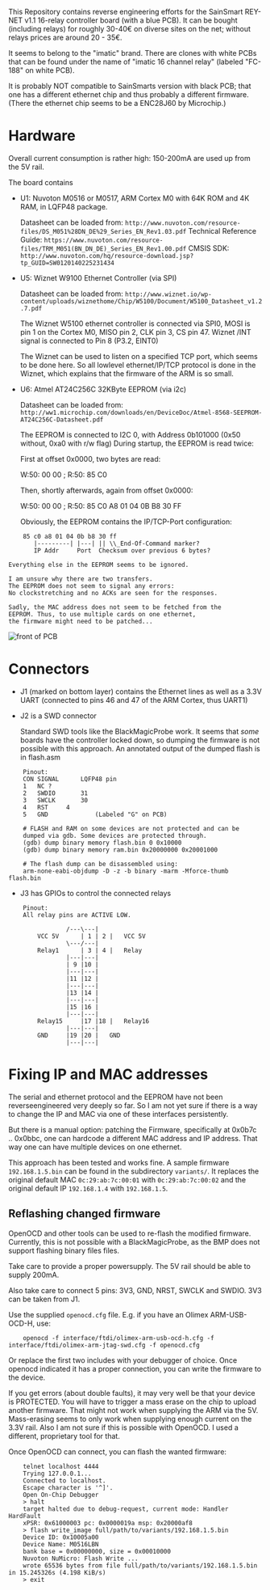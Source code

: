 
This Repository contains reverse engineering efforts for the
SainSmart REY-NET v1.1 16-relay controller board (with a blue PCB).
It can be bought (including relays) for roughly 30-40€ on diverse
sites on the net; without relays prices are around 20 - 35€.

It seems to belong to the "imatic" brand. There are clones with
white PCBs that can be found under the name of "imatic 16 channel relay"
(labeled "FC-188" on white PCB).

It is probably NOT compatible to SainSmarts version with black PCB;
that one has a different ethernet chip and thus probably a different
firmware. (There the ethernet chip seems to be a ENC28J60 by Microchip.)

Hardware
========

Overall current consumption is rather high: 150-200mA are used up from the
5V rail.

The board contains

* U1: Nuvoton M0516 or M0517, ARM Cortex M0 with
64K ROM and 4K RAM, in LQFP48 package.

	Datasheet can be loaded from: `http://www.nuvoton.com/resource-files/DS_M051%28DN_DE%29_Series_EN_Rev1.03.pdf`
	Technical Reference Guide: `https://www.nuvoton.com/resource-files/TRM_M051(BN_DN_DE)_Series_EN_Rev1.00.pdf`
	CMSIS SDK: `http://www.nuvoton.com/hq/resource-download.jsp?tp_GUID=SW0120140225231434`

* U5: Wiznet W9100 Ethernet Controller (via SPI)

	Datasheet can be loaded from: `http://www.wiznet.io/wp-content/uploads/wiznethome/Chip/W5100/Document/W5100_Datasheet_v1.2.7.pdf`

	The Wiznet W5100 ethernet controller is connected via SPI0,
	MOSI is pin 1 on the Cortex M0,
	MISO pin 2,
	CLK pin 3,
	CS pin 47.
	Wiznet /INT signal is connected to Pin 8 (P3.2, EINT0)

	The Wiznet can be used to listen on a specified TCP port,
	which seems to be done here. So all lowlevel ethernet/IP/TCP
	protocol is done in the Wiznet, which explains that the
	firmware of the ARM is so small.


* U6: Atmel AT24C256C 32KByte EEPROM (via i2c)

	Datasheet can be loaded from: `http://ww1.microchip.com/downloads/en/DeviceDoc/Atmel-8568-SEEPROM-AT24C256C-Datasheet.pdf`

	The EEPROM is connected to I2C 0, with Address 0b101000 (0x50 without, 0xa0 with r/w flag)
	During startup, the EEPROM is read twice:

	First at offset 0x0000, two bytes are read:

	W:50: 00 00  ;  R:50: 85 C0

	Then, shortly afterwards, again from offset 0x0000:

	W:50: 00 00  ;  R:50: 85 C0 A8 01 04 0B B8 30 FF
	
	Obviously, the EEPROM contains the IP/TCP-Port configuration:

```
	85 c0 a8 01 04 0b b8 30 ff
	   |---------| |---| ||	\\_End-Of-Command marker?
	   IP Addr     Port  Checksum over previous 6 bytes?
```

	Everything else in the EEPROM seems to be ignored.

	I am unsure why there are two transfers.
	The EEPROM does not seem to signal any errors:
	No clockstretching and no ACKs are seen for the responses.

	Sadly, the MAC address does not seem to be fetched from the
	EEPROM. Thus, to use multiple cards on one ethernet,
	the firmware might need to be patched...

![front of PCB](https://github.com/dpiegdon/SainSmart-REY-NET-v1.1/blob/master/pcb_front.jpg?raw=true)

Connectors
==========

* J1 (marked on bottom layer) contains the Ethernet lines as well as
a 3.3V UART (connected to pins 46 and 47 of the ARM Cortex, thus UART1)

* J2 is a SWD connector

	Standard SWD tools like the BlackMagicProbe work.
	It seems that *some* boards have the controller locked down,
	so dumping the firmware is not possible with this approach.
	An annotated output of the dumped flash is in flash.asm

```
	Pinout:
	CON	SIGNAL		LQFP48 pin
	1	NC ?
	2	SWDIO		31
	3	SWCLK		30
	4	RST		4
	5	GND				(Labeled "G" on PCB)

	# FLASH and RAM on some devices are not protected and can be
	dumped via gdb. Some devices are protected through.
	(gdb) dump binary memory flash.bin 0 0x10000
	(gdb) dump binary memory ram.bin 0x20000000 0x20001000

	# The flash dump can be disassembled using:
	arm-none-eabi-objdump -D -z -b binary -marm -Mforce-thumb flash.bin
```

* J3 has GPIOs to control the connected relays

```
	Pinout:
	All relay pins are ACTIVE LOW.

				/---\---|
		VCC 5V		| 1 | 2 |	VCC 5V
				\---/---|
		Relay1		| 3 | 4 |	Relay
				|---|---|
				| 9 |10 |
				|---|---|
				|11 |12 |
				|---|---|
				|13 |14 |
				|---|---|
				|15 |16 |
				|---|---|
		Relay15		|17 |18 |	Relay16
				|---|---|
		GND		|19 |20 |	GND
				|---|---|

```

Fixing IP and MAC addresses
===========================

The serial and ethernet protocol and the EEPROM have not been reverseengineered
very deeply so far. So I am not yet sure if there is a way to change the IP
and MAC via one of these interfaces persistently.

But there is a manual option:
patching the Firmware, specifically at 0x0b7c .. 0x0bbc, one can hardcode
a different MAC address and IP address. That way one can have multiple devices
on one ethernet.

This approach has been tested and works fine. A sample firmware `192.168.1.5.bin`
can be found in the subdirectory `variants/`. It replaces the original default MAC
`0c:29:ab:7c:00:01` with `0c:29:ab:7c:00:02` and the original default IP
`192.168.1.4` with `192.168.1.5`.

Reflashing changed firmware
---------------------------

OpenOCD and other tools can be used to re-flash the modified firmware.
Currently, this is not possible with a BlackMagicProbe, as the BMP does
not support flashing binary files files.

Take care to provide a proper powersupply. The 5V rail should be able
to supply 200mA.

Also take care to connect 5 pins: 3V3, GND, NRST, SWCLK and SWDIO.
3V3 can be taken from J1.

Use the supplied `openocd.cfg` file. E.g. if you have an
Olimex ARM-USB-OCD-H, use:

```
	openocd -f interface/ftdi/olimex-arm-usb-ocd-h.cfg -f interface/ftdi/olimex-arm-jtag-swd.cfg -f openocd.cfg
```

Or replace the first two includes with your debugger of choice.
Once openocd indicated it has a proper connection, you can write
the firmware to the device.

If you get errors (about double faults), it may very well be that your
device is PROTECTED. You will have to trigger a mass erase on the chip
to upload another firmware. That might not work when supplying the ARM
via the 5V. Mass-erasing seems to only work when supplying enough current
on the 3.3V rail. Also I am not sure if this is possible with OpenOCD.
I used a different, proprietary tool for that.

Once OpenOCD can connect, you can flash the wanted firmware:

```
	telnet localhost 4444
	Trying 127.0.0.1...
	Connected to localhost.
	Escape character is '^]'.
	Open On-Chip Debugger
	> halt
	target halted due to debug-request, current mode: Handler HardFault
	xPSR: 0x61000003 pc: 0x0000019a msp: 0x20000af8
	> flash write_image full/path/to/variants/192.168.1.5.bin
	Device ID: 0x10005a00
	Device Name: M0516LBN
	bank base = 0x00000000, size = 0x00010000
	Nuvoton NuMicro: Flash Write ...
	wrote 65536 bytes from file full/path/to/variants/192.168.1.5.bin in 15.245326s (4.198 KiB/s)
	> exit
```

